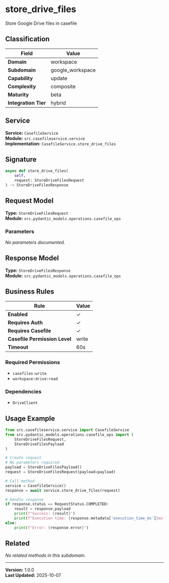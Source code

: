 # store_drive_files

Store Google Drive files in casefile

## Classification

| Field | Value |
|-------|-------|
| **Domain** | workspace |
| **Subdomain** | google_workspace |
| **Capability** | update |
| **Complexity** | composite |
| **Maturity** | beta |
| **Integration Tier** | hybrid |

## Service

**Service:** `CasefileService`  
**Module:** `src.casefileservice.service`  
**Implementation:** `CasefileService.store_drive_files`

## Signature

```python
async def store_drive_files(
    self,
    request: StoreDriveFilesRequest
) -> StoreDriveFilesResponse
```

## Request Model

**Type:** `StoreDriveFilesRequest`  
**Module:** `src.pydantic_models.operations.casefile_ops`

### Parameters

*No parameters documented.*


## Response Model

**Type:** `StoreDriveFilesResponse`  
**Module:** `src.pydantic_models.operations.casefile_ops`

## Business Rules

| Rule | Value |
|------|-------|
| **Enabled** | ✓ |
| **Requires Auth** | ✓ |
| **Requires Casefile** | ✓ |
| **Casefile Permission Level** | write |
| **Timeout** | 60s |

### Required Permissions

- `casefiles:write`
- `workspace:drive:read`

### Dependencies

- `DriveClient`


## Usage Example

```python
from src.casefileservice.service import CasefileService
from src.pydantic_models.operations.casefile_ops import (
    StoreDriveFilesRequest,
    StoreDriveFilesPayload
)

# Create request
# No parameters required
payload = StoreDriveFilesPayload()
request = StoreDriveFilesRequest(payload=payload)

# Call method
service = CasefileService()
response = await service.store_drive_files(request)

# Handle response
if response.status == RequestStatus.COMPLETED:
    result = response.payload
    print(f"Success: {result}")
    print(f"Execution time: {response.metadata['execution_time_ms']}ms")
else:
    print(f"Error: {response.error}")
```

## Related

*No related methods in this subdomain.*


---

**Version:** 1.0.0  
**Last Updated:** 2025-10-07
